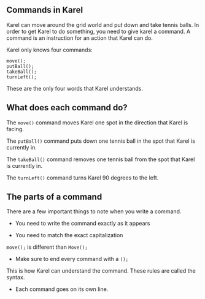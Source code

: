 ## Commands in Karel

Karel can move around the grid world and put down and take tennis balls. In order to get Karel to do something,
you need to give karel a command. A command is an instruction for an action that Karel can do.

Karel only knows four commands:

    move();
    putBall();
    takeBall();
    turnLeft();
    
These are the only four words that Karel understands. 

## What does each command do?

The `move()` command moves Karel one spot in the direction that Karel is facing.

The `putBall()` command puts down one tennis ball in the spot that Karel is currently in.

The `takeBall()` command removes one tennis ball from the spot that Karel is currently in.

The `turnLeft()` command turns Karel 90 degrees to the left. 

## The parts of a command

There are a few important things to note when you write a command. 

* You need to write the command exactly as it appears

* You need to match the exact capitalization

`move();` is different than `Move();`

* Make sure to end every command with a `();`

This is how Karel can understand the command. These rules are called the syntax.

* Each command goes on its own line.

